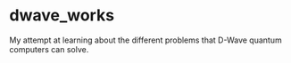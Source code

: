 # dwave_works
My attempt at learning about the different problems that D-Wave quantum computers can solve.
